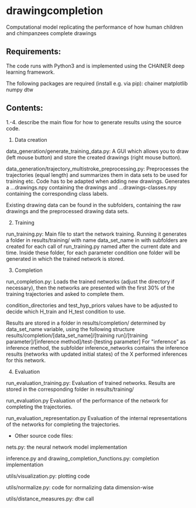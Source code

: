 # drawingcompletion
Computational model replicating the performance of how human children and chimpanzees complete drawings


Requirements:
-------------

The code runs with Python3 and is implemented using the CHAINER deep learning framework.

The following packages are required (install e.g. via pip):
chainer
matplotlib
numpy
dtw


Contents:
---------

1.-4. describe the main flow for how to generate results using the source code.

1. Data creation

data_generation/generate_training_data.py:
A GUI which allows you to draw (left mouse button) and store the created drawings (right mouse button).

data_generation/trajectory_multistroke_preprocessing.py:
Preprocesses the trajectories (equal length) and summarizes them in data sets to be used for training etc. Code has to be adapted when adding new drawings.
Generates a ...drawings.npy containing the drawings and ...drawings-classes.npy containing the corresponding class labels.

Existing drawing data can be found in the subfolders, containing the raw drawings and the preprocessed drawing data sets.

2. Training

run_training.py:
Main file to start the network training. Running it generates a folder in results/training/ with name data_set_name in with subfolders are created for each call of run_training.py named after the current date and time. Inside these folder, for each parameter condition one folder will be generated in which the trained network is stored.

3. Completion

run_completion.py:
Loads the trained networks (adjust the directory if necessary), then the networks are presented with the first 30% of the training trajectories and asked to complete them.

condition_directories and test_hyp_priors values have to be adjusted to decide which H_train and H_test condition to use.

Results are stored in a folder in results/completion/ determined by data_set_name variable, using the following structure
results/completion/[data_set_name]/[training run]/[training parameter]/[inference method]/test-[testing parameter]
For "inference" as inference method, the subfolder inference_networks contains the inference results (networks with updated initial states) of the X performed inferences for this network.

4. Evaluation

run_evaluation_training.py:
Evaluation of trained networks. Results are stored in the corresponding folder in results/training/

run_evaluation.py
Evaluation of the performance of the network for completing the trajectories.

run_evaluation_representation.py
Evaluation of the internal representations of the networks for completing the trajectories.


* Other source code files:

nets.py: the neural network model implementation

inference.py and drawing_completion_functions.py: completion implementation

utils/visualization.py: plotting code

utils/normalize.py: code for normalizing data dimension-wise

utils/distance_measures.py: dtw call

